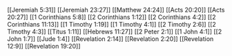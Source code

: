 [[Jeremiah 5:31]]
[[Jeremiah 23:27]]
[[Matthew 24:24]]
[[Acts 20:20]]
[[Acts 20:27]]
[[1 Corinthians 5:8]]
[[2 Corinthians 1:12]]
[[2 Corinthians 4:2]]
[[2 Corinthians 11:13]]
[[1 Timothy 1:19]]
[[1 Timothy 4:1]]
[[2 Timothy 2:6]]
[[2 Timothy 4:3]]
[[Titus 1:11]]
[[Hebrews 11:27]]
[[2 Peter 2:1]]
[[1 John 4:1]]
[[2 John 1:7]]
[[Jude 1:4]]
[[Revelation 2:14]]
[[Revelation 2:20]]
[[Revelation 12:9]]
[[Revelation 19:20]]
